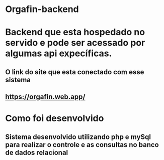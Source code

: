 # Orgafin-backend

# Backend que esta hospedado no servido e pode ser acessado por algumas api expecíficas.
## O link do site que esta conectado com esse sistema
## https://orgafin.web.app/

# Como foi desenvolvido
## Sistema desenvolvido utilizando php e mySql para realizar o controle e as consultas no banco de dados relacional
